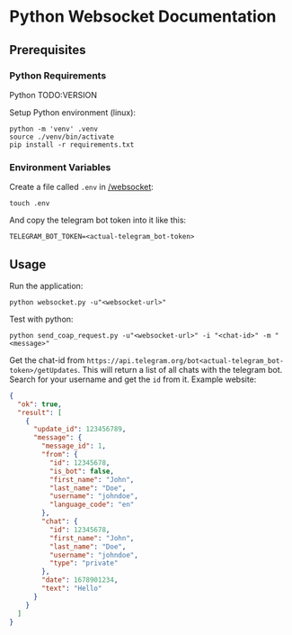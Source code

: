 # Python Websocket Documentation

## Prerequisites 

### Python Requirements

Python TODO:VERSION

Setup Python environment (linux):
```shell
python -m 'venv' .venv
source ./venv/bin/activate
pip install -r requirements.txt
```

### Environment Variables

Create a file called `.env` in [/websocket](../websocket):
```shell
touch .env
```

And copy the telegram bot token into it like this:
```dotenv
TELEGRAM_BOT_TOKEN=<actual-telegram_bot-token>
```


## Usage

Run the application:
```shell
python websocket.py -u"<websocket-url>"
```

Test with python:
```shell
python send_coap_request.py -u"<websocket-url>" -i "<chat-id>" -m "<message>"
```

Get the chat-id from `https://api.telegram.org/bot<actual-telegram_bot-token>/getUpdates`. This will return a list of
all chats with the telegram bot. Search for your username and get the `id` from it. Example website:
```json
{
  "ok": true,
  "result": [
    {
      "update_id": 123456789,
      "message": {
        "message_id": 1,
        "from": {
          "id": 12345678,
          "is_bot": false,
          "first_name": "John",
          "last_name": "Doe",
          "username": "johndoe",
          "language_code": "en"
        },
        "chat": {
          "id": 12345678,
          "first_name": "John",
          "last_name": "Doe",
          "username": "johndoe",
          "type": "private"
        },
        "date": 1678901234,
        "text": "Hello"
      }
    }
  ]
}

```
